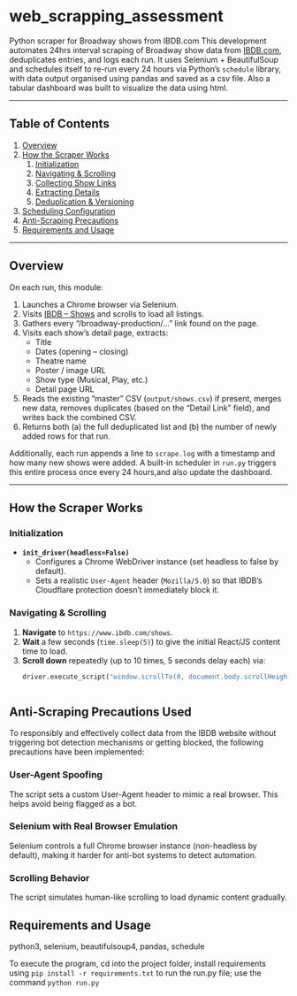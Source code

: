 # web_scrapping_assessment
Python scraper for Broadway shows from IBDB.com
This development automates 24hrs interval scraping of Broadway show data from [IBDB.com](https://www.ibdb.com/shows), deduplicates entries, and logs each run. It uses Selenium + BeautifulSoup and schedules itself to re-run every 24 hours via Python’s `schedule` library, with data output organised using pandas and saved as a csv file. Also a tabular dashboard was built to visualize the data using html.

---

## Table of Contents

1. [Overview](#overview)  
2. [How the Scraper Works](#how-the-scraper-works)  
   1. [Initialization](#initialization)  
   2. [Navigating & Scrolling](#navigating--scrolling)  
   3. [Collecting Show Links](#collecting-show-links)  
   4. [Extracting Details](#extracting-details)  
   5. [Deduplication & Versioning](#deduplication--versioning)  
3. [Scheduling Configuration](#scheduling-configuration)  
4. [Anti-Scraping Precautions](#anti-scraping-precautions)  
5. [Requirements and Usage](#requirements-and-usage)  


---

## Overview

On each run, this module:

1. Launches a Chrome browser via Selenium.  
2. Visits [IBDB – Shows](https://www.ibdb.com/shows) and scrolls to load all listings.  
3. Gathers every “/broadway-production/…” link found on the page.  
4. Visits each show’s detail page, extracts:
   - Title  
   - Dates (opening – closing)  
   - Theatre name  
   - Poster / image URL  
   - Show type (Musical, Play, etc.)  
   - Detail page URL  
5. Reads the existing “master” CSV (`output/shows.csv`) if present, merges new data, removes duplicates (based on the “Detail Link” field), and writes back the combined CSV.  
6. Returns both (a) the full deduplicated list and (b) the number of newly added rows for that run.  

Additionally, each run appends a line to `scrape.log` with a timestamp and how many new shows were added. A built-in scheduler in `run.py` triggers this entire process once every 24 hours,and also update the dashboard.

---

## How the Scraper Works

### Initialization

- **`init_driver(headless=False)`**  
  - Configures a Chrome WebDriver instance (set headless to false by default).  
  - Sets a realistic `User-Agent` header (`Mozilla/5.0`) so that IBDB’s Cloudflare protection doesn’t immediately block it.  

### Navigating & Scrolling

1. **Navigate** to `https://www.ibdb.com/shows`.  
2. **Wait** a few seconds (`time.sleep(5)`) to give the initial React/JS content time to load.  
3. **Scroll down** repeatedly (up to 10 times, 5 seconds delay each) via:
   ```python
   driver.execute_script("window.scrollTo(0, document.body.scrollHeight);")



## Anti-Scraping Precautions Used
To responsibly and effectively collect data from the IBDB website without triggering bot detection mechanisms or getting blocked, the following precautions have been implemented:

###  User-Agent Spoofing
The script sets a custom User-Agent header to mimic a real browser. This helps avoid being flagged as a bot.

### Selenium with Real Browser Emulation
Selenium controls a full Chrome browser instance (non-headless by default), making it harder for anti-bot systems to detect automation.

### Scrolling Behavior
The script simulates human-like scrolling to load dynamic content gradually.


## Requirements and Usage
python3, selenium, beautifulsoup4, pandas, schedule

To execute the program, cd into the project folder, 
install requirements using `pip install -r requirements.txt`
to run the run.py file; use the command `python run.py`
